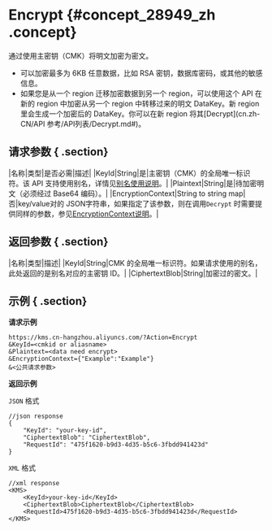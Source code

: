 # Encrypt {#concept_28949_zh .concept}

通过使用主密钥（CMK）将明文加密为密文。

-   可以加密最多为 6KB 任意数据，比如 RSA 密钥，数据库密码，或其他的敏感信息。
-   如果您是从一个 region 迁移加密数据到另一个 region，可以使用这个 API 在新的 region 中加密从另一个 region 中转移过来的明文 DataKey。新 region 里会生成一个加密后的 DataKey。你可以在新 region 将其[Decrypt](cn.zh-CN/API 参考/API列表/Decrypt.md#)。

## 请求参数 { .section}

|名称|类型|是否必需|描述|
|KeyId|String|是|主密钥（CMK）的全局唯一标识符。该 API 支持使用别名，详情见[别名使用说明](../../../../../cn.zh-CN/用户指南/别名使用说明.md#)。|
|Plaintext|String|是|待加密明文（必须经过 Base64 编码）。|
|EncryptionContext|String to string map|否|key/value对的 JSON字符串，如果指定了该参数，则在调用`Decrypt` 时需要提供同样的参数，参见[EncryptionContext说明](../../../../../cn.zh-CN/用户指南/EncryptionContext说明.md#)。|

## 返回参数 { .section}

|名称|类型|描述|
|KeyId|String|CMK 的全局唯一标识符。如果请求使用的别名，此处返回的是别名对应的主密钥 ID。|
|CiphertextBlob|String|加密过的密文。|

## 示例 { .section}

**请求示例**

```
https://kms.cn-hangzhou.aliyuncs.com/?Action=Encrypt
&KeyId=<cmkid or aliasname>
&Plaintext=<data need encrypt>
&EncryptionContext={"Example":"Example"}
&<公共请求参数>

```

**返回示例**

 `JSON` 格式

```
//json response
{
	"KeyId": "your-key-id",
	"CiphertextBlob": "CiphertextBlob",
	"RequestId": "475f1620-b9d3-4d35-b5c6-3fbdd941423d"
}

```

 `XML` 格式

```
//xml response
<KMS>
	<KeyId>your-key-id</KeyId>
	<CiphertextBlob>CiphertextBlob</CiphertextBlob>
	<RequestId>475f1620-b9d3-4d35-b5c6-3fbdd941423d</RequestId>
</KMS>


```

